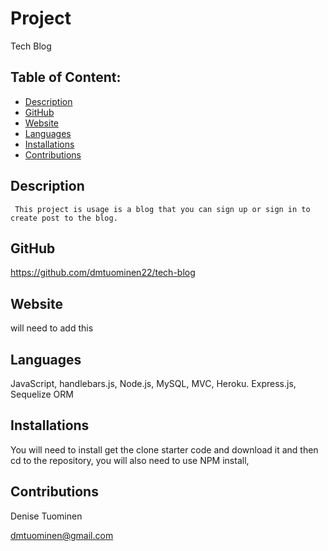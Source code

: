 # Project  
  Tech Blog
## Table of Content:
* [Description](#description)
* [GitHub](#github)
* [Website](#website)
* [Languages](#languages)
* [Installations](#installations)
* [Contributions](#contributions)

## Description
     This project is usage is a blog that you can sign up or sign in to create post to the blog.

## GitHub
 https://github.com/dmtuominen22/tech-blog

## Website 
 will need to add this
## Languages
  JavaScript, handlebars.js, Node.js, MySQL, MVC, Heroku. Express.js, Sequelize ORM
## Installations
  You will need to install  get the clone starter code and download it and then cd to the repository, you will also need to use NPM install, 
 ## Contributions
  Denise Tuominen
  
  dmtuominen@gmail.com 